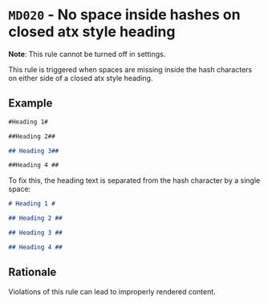 # `MD020` - No space inside hashes on closed atx style heading

**Note**: This rule cannot be turned off in settings.

This rule is triggered when spaces are missing inside the hash characters on either side of a closed atx style heading.

## Example

```markdown
#Heading 1#

##Heading 2##

## Heading 3##

##Heading 4 ##
```

To fix this, the heading text is separated from the hash character by a single space:

```markdown
# Heading 1 #

## Heading 2 ##

## Heading 3 ##

## Heading 4 ##
```

## Rationale

Violations of this rule can lead to improperly rendered content.

